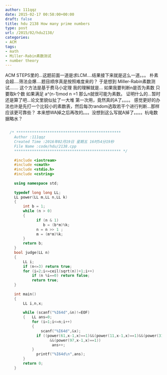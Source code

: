 ```yaml
---
author: 111qqz
date: 2015-02-17 00:58:00+00:00
draft: false
title: hdu 2138 How many prime numbers
type: post
url: /2015/02/hdu2138/
categories:
- ACM
tags:
- math
- Miller-Rabin素数测试
- number theory
---
```





ACM STEPS里的...这题前面一道是求LCM....结果接下来就是这么一道。。。
朴素会超....筛法会爆....题目顺序真是按照难度来的？
于是想到 Miller-Rabin素数测试.......
这个方法是基于费马小定理
我的理解就是...
如果我要判断n是否为素数
只要取k个数 如果满足 a^(n-1)mod n =1 那么n就很可能为素数。
证明什么的...暂时还是算了吧...论文里貌似扯了一大堆
第一次用，竟然真的A了。。。。
感觉更好的办法也许是先打一个比较小的素数表，然后每次random选取若干个进行判断...那样应该更可靠些？
本来想WA掉之后再改的。。。没想到这么写就A掉了。。。。杭电数据略水？

```c++

  /* ***********************************************
    Author :111qqz
    Created Time :2016年02月19日 星期五 16时54分19秒
    File Name :code/hdu/2138.cpp
    ************************************************ */
    
    #include <iostream>
    #include <cmath>
    #include <stdio.h>
    #include <cstring>
     
    using namespace std;
     
    typedef long long LL;
    LL power(LL m,LL n,LL k)
    {
        int b = 1;
        while (n > 0)
        {
              if (n & 1)
                 b = (b*m)%k;
              n = n >> 1 ;
              m = (m*m)%k;
        }
        return b;
    }
    bool judge(LL n)
    {
        LL i;
        if (n<=3) return true;
        for (i=2;i<=ceil(sqrt(n))+1;i++)
            if (n %i==0) return false;
            return true;
    }
     
    int main()
    {
        LL i,n,x;
     
        while (scanf("%I64d",&n)!=EOF)
        {   LL ans=0;
            for (i=1;i<=n;i++)
            {
                scanf("%I64d",&x);
              if ((power(61,x-1,x)==1)&&(power(11,x-1,x)==1)&&(power(31,x-1,x)==1)
                    &&(power(97,x-1,x)==1))
                     ans++;
            }
              printf("%I64d\n",ans);
        }
        return 0;
    }
```